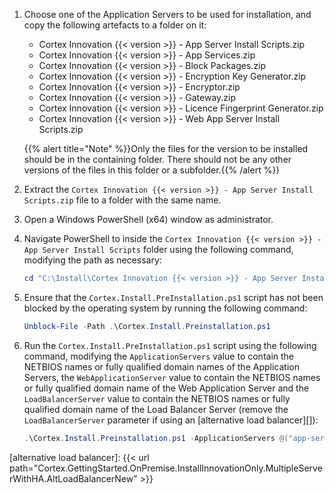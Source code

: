 1. Choose one of the Application Servers to be used for installation, and copy the following artefacts to a folder on it:
   * Cortex Innovation {{< version >}} - App Server Install Scripts.zip
   * Cortex Innovation {{< version >}} - App Services.zip
   * Cortex Innovation {{< version >}} - Block Packages.zip
   * Cortex Innovation {{< version >}} - Encryption Key Generator.zip
   * Cortex Innovation {{< version >}} - Encryptor.zip
   * Cortex Innovation {{< version >}} - Gateway.zip
   * Cortex Innovation {{< version >}} - Licence Fingerprint Generator.zip
   * Cortex Innovation {{< version >}} - Web App Server Install Scripts.zip

    {{% alert title="Note" %}}Only the files for the version to be installed should be in the containing folder. There should not be any other versions of the files in this folder or a subfolder.{{% /alert %}}

1. Extract the `Cortex Innovation {{< version >}} - App Server Install Scripts.zip` file to a folder with the same name.
1. Open a Windows PowerShell (x64) window as administrator.
1. Navigate PowerShell to inside the `Cortex Innovation {{< version >}} - App Server Install Scripts` folder using the following command, modifying the path as necessary:

    ```powershell
    cd "C:\Install\Cortex Innovation {{< version >}} - App Server Install Scripts"
    ```

1. Ensure that the `Cortex.Install.PreInstallation.ps1` script has not been blocked by the operating system by running the following command:

    ```powershell
    Unblock-File -Path .\Cortex.Install.Preinstallation.ps1
    ```

1. Run the `Cortex.Install.PreInstallation.ps1` script using the following command, modifying the `ApplicationServers` value to contain the NETBIOS names or fully qualified domain names of the Application Servers, the `WebApplicationServer` value to contain the NETBIOS names or fully qualified domain name of the Web Application Server and the  `LoadBalancerServer` value to contain the NETBIOS names or fully qualified domain name of the Load Balancer Server (remove the `LoadBalancerServer` parameter if using an [alternative load balancer][]):

    ```powershell
    .\Cortex.Install.Preinstallation.ps1 -ApplicationServers @("app-server1", "app-server2", "app-server3") -WebApplicationServer "webapp-server" -LoadBalancerServer "lb-server"
    ```

[alternative load balancer]: {{< url path="Cortex.GettingStarted.OnPremise.InstallInnovationOnly.MultipleServerWithHA.AltLoadBalancerNew" >}}
